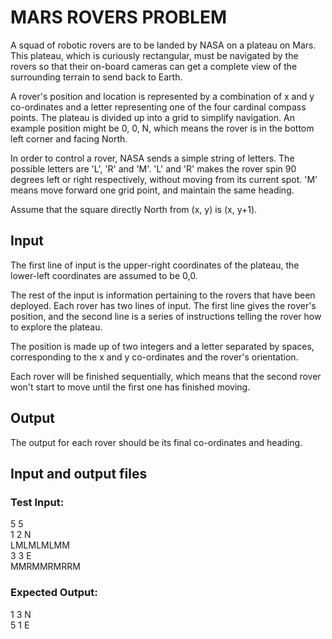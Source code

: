 # MARS ROVERS PROBLEM

A squad of robotic rovers are to be landed by NASA on a plateau on Mars. This plateau, which is curiously rectangular, must be navigated by the rovers so that their on-board cameras can get a complete view of the surrounding terrain to send back to Earth.  

A rover's position and location is represented by a combination of x and y co-ordinates and a letter representing one of the four cardinal compass points. The plateau is divided up into a grid to simplify navigation. An example position might be 0, 0, N, which means the rover is in the bottom left corner and facing North.  

In order to control a rover, NASA sends a simple string of letters. The possible letters are 'L', 'R' and 'M'. 'L' and 'R' makes the rover spin 90 degrees left or right respectively, without moving from its current spot. 'M' means move forward one grid point, and maintain the same heading.  

Assume that the square directly North from (x, y) is (x, y+1).  

## Input

The first line of input is the upper-right coordinates of the plateau, the lower-left coordinates are assumed to be 0,0.  

The rest of the input is information pertaining to the rovers that have been deployed. Each rover has two lines of input. The first line gives the rover's position, and the second line is a series of instructions telling the rover how to explore the plateau.  

The position is made up of two integers and a letter separated by spaces, corresponding to the x and y co-ordinates and the rover's orientation.  

Each rover will be finished sequentially, which means that the second rover won't start to move until the first one has finished moving.  

## Output

The output for each rover should be its final co-ordinates and heading.  

## Input and output files  

### Test Input:

5 5  
1 2 N  
LMLMLMLMM  
3 3 E  
MMRMMRMRRM  

### Expected Output:

1 3 N  
5 1 E  
